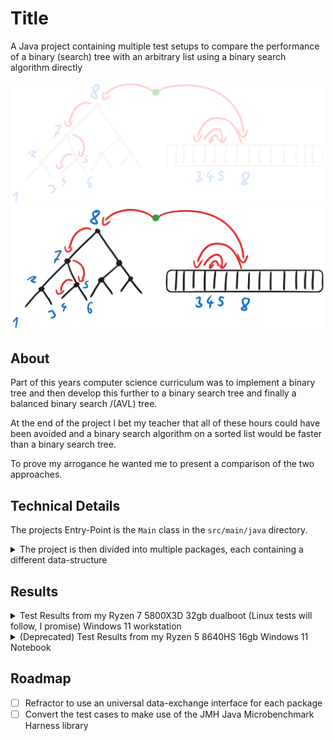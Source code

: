 # Title 
A Java project containing multiple test setups to compare the performance of a binary (search) tree with an arbitrary
list using a binary search algorithm directly

![Comparison](./docs/drawing_dark.svg#gh-dark-mode-only)
![Comparison](./docs/drawing_light.svg#gh-light-mode-only)

## About
Part of this years computer science curriculum was to implement a binary tree 
and then develop this further to a binary search tree and finally a balanced binary search /(AVL) tree.

At the end of the project I bet my teacher that all of these hours could have been avoided and a binary search algorithm on a sorted list would be faster than a binary search tree.

To prove my arrogance he wanted me to present a comparison of the two approaches.


## Technical Details
The projects Entry-Point is the `Main` class in the `src/main/java` directory.

<details>
<summary>The project is then divided into multiple packages, each containing a different data-structure</summary>


In school we are developing on the [online-ide.de](https://online-ide.de) platform, a WebApp which imitates the Java compilation and bytecode execution, by interpreting the Java code and running it in a sandboxed JavaScript environment.
As far as I know this is all done by a [single person](https://github.com/martin-pabst?tab=repositories), a teacher from Ingolstadt. This is insane, so nothing but my deepest respect, but I still prefer the local development environment for extension, debugging and feature-richness purposes. 
Hence I chose to develop this project in real Java.

#### Packages
- `interpreted`     - Contains a bare (=unbalanced) Binary Search Tree implementation, we developed in school
- `interpretedAVL` - Contains a balanced Binary Search Tree implementation, we developed in school
- `compiled`        - Contains a Wrapper Class called `BinarySearchFramework` which features sorted insertion, and binary search algorithms that work on any `List` implementation
  - To work with the various sorting mechanisms the items inserted are required to implement the `Comparable` interface
  - The `BSF` uses reflection to instantiate the `List` implementation passed to it, if the overloaded constructor is used, the list will be instantiated with an initial capacity, if possible

Due to this workspace's packaged nature, and the `interpreted`'s code's origin, each package is acting like standalone project, could be run completly indendently, but also has their own data interface.
This chaos becomes visible when viewing `ContentDTO` and `PopulateTree` helper functions.

To make sure the same random dataset is used for each test, the `PopulateTree` class is used to generate a random dataset and populate the trees in their three respective Data-Exchange-Objects.

</details>

## Results


<details>
<summary> Test Results from my Ryzen 7 5800X3D 32gb dualboot (Linux tests will follow, I promise) Windows 11 workstation </summary>

[I will follow](https://www.youtube.com/watch?v=BTa71Y5Dtxo)

</details>


<details>
<summary> (Deprecated) Test Results from my Ryzen 5 8640HS 16gb Windows 11 Notebook</summary>

```
Example Output: 10 chars each over 10,000 entries


            BSF linear search:
            Num Entries List (Linear Search): 10000
            Insertion time: 11,329ms
                Search time (avg): 161,005ms
                Search time (max): 191,982ms
                Search time (min): 153,032ms

            BSF (ArrayList (RandomAccess)):
            Num Entries List: 10000
            Insertion time: 7,075ms
                Search time (avg): 2,759ms
                Search time (max): 4,530ms
                Search time (min): 2,407ms

            Binary Tree (Non balanced, dataset randomized):
            Num Entries Tree: 10000
            Insertion time: 16,314ms
                Search time (avg): 4,349ms
                Search time (max): 11,210ms
                Search time (min): 3,332ms


            Binary Tree (AVL, balanced, dataset randomized):
            Num Entries Tree: 10000
            Insertion time: 878,072ms
                Search time (avg): 3,328ms
                Search time (max): 7,265ms
                Search time (min): 2,825ms

            Binary Tree (Non balanced, dataset presorted, worst-case):
            Num Entries Tree: 10000
            Insertion time: 774,718ms
                Search time (avg): 640,298ms
                Search time (max): 823,111ms
                Search time (min): 597,168ms

            Warning: java.util.LinkedList is not RandomAccess

            BSF (LinkedList (Non RandomAccess!)):
            Num Entries List: 10000
            Insertion time: 996,273ms
                Search time (avg): 2012,533ms
                Search time (max): 2213,094ms
                Search time (min): 1788,400ms
```

```
Example Output: 1,000 chars each over 100,000 entries


            BSF (ArrayList (RandomAccess)):
            Num Entries List: 100000
            Insertion time: 316,564ms
                Search time (avg): 93,573ms
                Search time (max): 202,000ms
                Search time (min): 76,785ms

            Binary Tree (Non balanced, dataset randomized):
            Num Entries Tree: 100000
            Insertion time: 154,320ms
                Search time (avg): 117,216ms
                Search time (max): 191,574ms
                Search time (min): 97,148ms


            Binary Tree (AVL, balanced, dataset randomized):
            Num Entries Tree: 100000
            Insertion time: 212823,719ms
                Search time (avg): 94,495ms
                Search time (max): 118,619ms
                Search time (min): 83,614ms
```
</details>

## Roadmap
- [ ] Refractor to use an universal data-exchange interface for each package
- [ ] Convert the test cases to make use of the JMH Java Microbenchmark Harness library